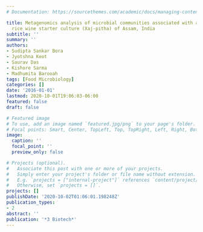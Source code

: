 ```yaml
---
# Documentation: https://sourcethemes.com/academic/docs/managing-content/

title: Metagenomics analysis of microbial communities associated with a traditional
  rice wine starter culture (Xaj-pitha) of Assam, India
subtitle: ''
summary: ''
authors:
- Sudipta Sankar Bora
- Jyotshna Keot
- Saurav Das
- Kishore Sarma
- Madhumita Barooah
tags: [Food Microbiology]
categories: []
date: '2016-01-01'
lastmod: 2020-10-01T19:06:03-06:00
featured: false
draft: false

# Featured image
# To use, add an image named `featured.jpg/png` to your page's folder.
# Focal points: Smart, Center, TopLeft, Top, TopRight, Left, Right, BottomLeft, Bottom, BottomRight.
image:
  caption: ''
  focal_point: ''
  preview_only: false

# Projects (optional).
#   Associate this post with one or more of your projects.
#   Simply enter your project's folder or file name without extension.
#   E.g. `projects = ["internal-project"]` references `content/project/deep-learning/index.md`.
#   Otherwise, set `projects = []`.
projects: []
publishDate: '2020-10-02T01:06:01.198248Z'
publication_types:
- 2
abstract: ''
publication: '*3 Biotech*'
---
```

